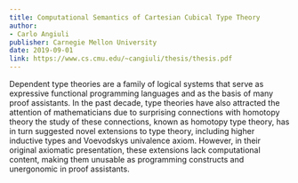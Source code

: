 ```yaml
---
title: Computational Semantics of Cartesian Cubical Type Theory
author:
- Carlo Angiuli
publisher: Carnegie Mellon University
date: 2019-09-01
link: https://www.cs.cmu.edu/~cangiuli/thesis/thesis.pdf
---
```


Dependent type theories are a family of logical systems that serve as expressive functional programming languages and as the basis of many proof assistants. In the past decade, type theories have also attracted the attention of mathematicians due to surprising connections with homotopy theory the study of these connections, known as homotopy type theory, has in turn suggested novel extensions to type theory, including higher inductive types and Voevodskys univalence axiom. However, in their original axiomatic presentation, these extensions lack computational content, making them unusable as programming constructs and unergonomic in proof assistants. 
